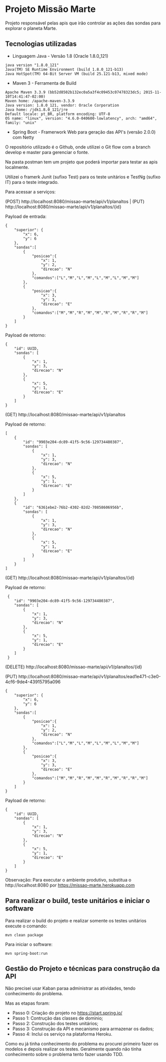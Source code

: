 # Projeto Missão Marte

Projeto responsável pelas apis que irão controlar as ações das sondas  para explorar o planeta Marte.
## Tecnologias utilizadas

* Linguagem Java - Versão 1.8 (Oracle 1.8.0_121)

```
java version "1.8.0_121"
Java(TM) SE Runtime Environment (build 1.8.0_121-b13)
Java HotSpot(TM) 64-Bit Server VM (build 25.121-b13, mixed mode)
```

* Maven 3 - Ferramenta de Build

```
Apache Maven 3.3.9 (bb52d8502b132ec0a5a3f4c09453c07478323dc5; 2015-11-10T14:41:47-02:00)
Maven home: /apache-maven-3.3.9
Java version: 1.8.0_121, vendor: Oracle Corporation
Java home: /jdk1.8.0_121/jre
Default locale: pt_BR, platform encoding: UTF-8
OS name: "linux", version: "4.6.0-040600-lowlatency", arch: "amd64", family: "unix"
```

* Spring Boot - Framerwork Web para geração das API's (versão 2.0.0) com Netty

O repositório utilizado é o Github, onde utilizei o Git flow com a branch develop e master para gerenciar o fonte.

Na pasta postman tem um projeto que poderá importar para testar  as apis localmente.

Utilizei o framerk Junit (sufixo Test) para os teste unitários e TestNg (sufixo IT) para o teste integrado.

Para acessar a serviços:

(POST) http://localhost:8080/missao-marte/api/v1/planaltos | (PUT) http://localhost:8080/missao-marte/api/v1/planaltos/{id}

Payload de entrada:

```
{
	"superior": {
		"x": 6,
		"y": 6
	},
	"sondas":[
		{
			"posicao":{
				"x": 1,
				"y": 2,
				"direcao": "N"
			},
			"comandos":["L","M","L","M","L","M","L","M","M"]
		},
		{
			"posicao":{
				"x": 3,
				"y": 3,
				"direcao": "E"
			},
			"comandos":["M","M","R","M","M","R","M","R","R","M"]
		}
	]
}
```

Payload de retorno:

```
{
    "id": UUID,
    "sondas": [
        {
            "x": 1,
            "y": 3,
            "direcao": "N"
        },
        {
            "x": 5,
            "y": 1,
            "direcao": "E"
        }
    ]
}
```

(GET) http://localhost:8080/missao-marte/api/v1/planaltos

Payload de retorno:

```
[
    {
        "id": "9903e204-dc89-41f5-9c56-129734480387",
        "sondas": [
            {
                "x": 1,
                "y": 3,
                "direcao": "N"
            },
            {
                "x": 5,
                "y": 1,
                "direcao": "E"
            }
        ]
    },
    {
        "id": "6361ebe2-76b2-4302-82d2-70858606956b",
        "sondas": [
            {
                "x": 1,
                "y": 3,
                "direcao": "N"
            },
            {
                "x": 5,
                "y": 1,
                "direcao": "E"
            }
        ]
    }
]
```

(GET) http://localhost:8080/missao-marte/api/v1/planaltos/{id}

Payload de retorno:

```
 {
    "id": "9903e204-dc89-41f5-9c56-129734480387",
    "sondas": [
        {
            "x": 1,
            "y": 3,
            "direcao": "N"
        },
        {
            "x": 5,
            "y": 1,
            "direcao": "E"
        }
    ]
 }
```

(DELETE) http://localhost:8080/missao-marte/api/v1/planaltos/{id}

(PUT) http://localhost:8080/missao-marte/api/v1/planaltos/ead1e471-c3e0-4cf6-9de4-43915795a096

```
{
	"superior": {
		"x": 6,
		"y": 6
	},
	"sondas":[
		{
			"posicao":{
				"x": 1,
				"y": 2,
				"direcao": "N"
			},
			"comandos":["L","M","L","M","L","M","L","M","M"]
		},
		{
			"posicao":{
				"x": 3,
				"y": 3,
				"direcao": "E"
			},
			"comandos":["M","M","R","M","M","R","M","R","R","M"]
		}
	]
}
```

Payload de retorno:

```
{
    "id": UUID,
    "sondas": [
        {
            "x": 1,
            "y": 3,
            "direcao": "N"
        },
        {
            "x": 5,
            "y": 1,
            "direcao": "E"
        }
    ]
}
```

Observação: Para executar o ambiente produtivo, substitua o http://localhost:8080 por https://missao-marte.herokuapp.com

## Para realizar o build, teste unitários e iniciar o software

Para realizar o build do projeto e realizar somente os testes unitários execute o comando:

```
mvn clean package
```

Para iniciar o software:

```
mvn spring-boot:run
```

## Gestão do Projeto e técnicas para construção da API

Não precisei usar Kaban paraa administrar as atividades, tendo conhecimento do problema.

Mas as etapas foram:

* Passo 0: Criação do projeto no https://start.spring.io/
* Passo 1: Contrução das classes de dominio;
* Passo 2: Construção dos testes unitários;
* Passo 3: Construção da API e mecanismo para armazenar os dados;
* Passo 4: Inclui os serviço na plataforma Heroku.

Como eu já tinha conhecimento do problema eu procurei primeiro fazer os modelos e depois realizar os testes.
Geralmente quando não tinha conhecimento sobre o problema tento fazer usando TDD.
